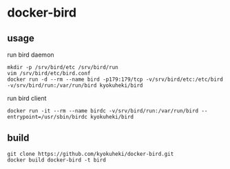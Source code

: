 # docker-bird

## usage
run bird daemon

```
mkdir -p /srv/bird/etc /srv/bird/run
vim /srv/bird/etc/bird.conf
docker run -d --rm --name bird -p179:179/tcp -v/srv/bird/etc:/etc/bird -v/srv/bird/run:/var/run/bird kyokuheki/bird
```

run bird client

```shell
docker run -it --rm --name birdc -v/srv/bird/run:/var/run/bird --entrypoint=/usr/sbin/birdc kyokuheki/bird
```

## build

```shell
git clone https://github.com/kyokuheki/docker-bird.git
docker build docker-bird -t bird
```
